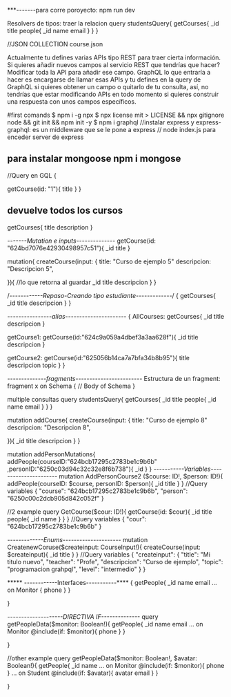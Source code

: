 ***-------para corre poroyecto: npm run dev

Resolvers de tipos: traer la relacion 
query studentsQuery{
  getCourses{
    _id
    title
    people{
      _id
      name
      email
    }
  }
}




//JSON COLLECTION course.json

Actualmente tu defines varias APIs tipo REST para traer cierta información. Si quieres añadir nuevos campos al servicio REST que tendrías que hacer? Modificar toda la API para añadir ese campo. GraphQL lo que entraría a hacer es encargarse de llamar esas APIs y tu defines en la query de GraphQL si quieres obtener un campo o quitarlo de tu consulta, así, no tendrías que estar modificando APIs en todo momento si quieres construir una respuesta con unos campos específicos.

#first comands
$ npm i -g npx
$ npx license mit > LICENSE && npx gitignore node && git init && npm init -y
$ npm i graphql
//instalar express y express-graphql: es un middleware que se le pone a express
// node index.js para enceder server de express
## para instalar mongoose npm i mongose


//Query en GQL {

getCourse(id: "1"){
  title
}
  }
## devuelve todos los cursos 
getCourses{
  title
  description
}

*-------Mutation e inputs--------------* 
getCourse(id: "624bd7076e42930498957c51"){
  _id
  title
}

mutation{
  createCourse(input: {
    title: "Curso de ejemplo 5"
    descripcion: "Descripcion 5",
   
  }){ //lo que retorna al guardar
    _id
    title
    descripcion
  }
}


/*------------Repaso-Creando tipo estudiante-------------*/
{
  getCourses{
    _id
    title
    descripcion
  }
}

*----------------alias----------------------*
{
  AllCourses: getCourses{
    _id
    title
    descripcion
  }
  
  getCourse1: getCourse(id:"624c9a059a4dbef3a3aa628f"){
    _id
    title
    descripcion
  }
  
   getCourse2: getCourse(id:"625056b14ca7a7bfa34b8b95"){
        title
    descripcion
		topic
  }
}

*--------------fragments------------------------*
Estructura de un fragment:
fragment x on Schema {
// Body of Schema
}




multiple consultas
query studentsQuery{
  getCourses{
    _id
    title
    people{
      _id
      name
      email
    }
  }
}

mutation addCourse{
  createCourse(input: {
    title: "Curso de ejemplo 8"
    descripcion: "Descripcion 8",
   
  }){
    _id
    title
    descripcion
  }
}


mutation addPersonMutations{
	addPeople(courseID:"624bcb17295c2783be1c9b6b"
  ,personID:"6250c03d94c32c32e8f6b738"){
    _id
  }
}
*-----------Variables----------------------*
mutation AddPersonCourse2 ($course: ID!, $person: ID!){
	addPeople(courseID: $course, personID: $person){
    _id
    title
  }
}
//Query variables
{
  "course": "624bcb17295c2783be1c9b6b",
  "person": "6250c00c2dcb905d842c052f"
}

//2 example 
query GetCourse($cour: ID!){
  getCourse(id: $cour){
    _id
    title
    people{
      _id
      name
    }
  }
}
//Query variables
{
  "cour": "624bcb17295c2783be1c9b6b"
}


*-------------Enums---------------------*
mutation CreatenewCoruse($createinput: CourseInput!){
  createCourse(input: $createinput){
    _id
    title
  }
}
//Query variables
{
  "createinput": {
    "title": "Mi titulo nuevo",
    "teacher": "Profe",
    "descripcion": "Curso de ejemplo",
    "topic": "programacion grahpql",
   	"level": "intermedio"
  }
}

***** ------------Interfaces-----------****
{
  getPeople{
    _id
    name
    email
    ... on Monitor {
      phone
    }
  }
  
}

*--------------------DIRECTIVA IF--------------*
query getPeopleData($monitor: Boolean!){
    getPeople{
    _id
    name
    email
    ... on Monitor  @include(if: $monitor){
      phone
    }
  }
  
}

//other example
query getPeopleData($monitor: Boolean!, $avatar: Boolean!){
    getPeople{
    _id
    name
    ... on Monitor  @include(if: $monitor){
      phone
    }
     ... on Student  @include(if: $avatar){
      avatar
      email
    }
  }
  
}